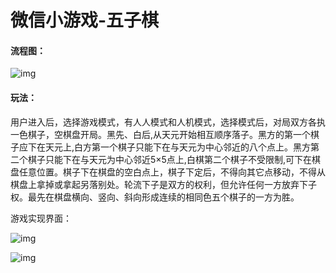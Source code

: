 # 微信小游戏-五子棋

#### 流程图：



![img](file:////Users/zhangboyang/Library/Group%20Containers/UBF8T346G9.Office/TemporaryItems/msohtmlclip/clip_image002.jpg)



#### 玩法：

用户进入后，选择游戏模式，有人人模式和人机模式，选择模式后，对局双方各执一色棋子，空棋盘开局。黑先、白后,从天元开始相互顺序落子。黑方的第一个棋子应下在天元上,白方第一个棋子只能下在与天元为中心邻近的八个点上。黑方第二个棋子只能下在与天元为中心邻近5×5点上,白棋第二个棋子不受限制,可下在棋盘任意位置。棋子下在棋盘的空白点上，棋子下定后，不得向其它点移动，不得从棋盘上拿掉或拿起另落别处。轮流下子是双方的权利，但允许任何一方放弃下子权。最先在棋盘横向、竖向、斜向形成连续的相同色五个棋子的一方为胜。



游戏实现界面：

![img](file:////Users/zhangboyang/Library/Group%20Containers/UBF8T346G9.Office/TemporaryItems/msohtmlclip/clip_image004.jpg)



![img](file:////Users/zhangboyang/Library/Group%20Containers/UBF8T346G9.Office/TemporaryItems/msohtmlclip/clip_image008.jpg)

